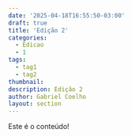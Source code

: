 ```yaml
---
date: '2025-04-18T16:55:50-03:00'
draft: true
title: 'Edição 2'
categories:
  - Edicao
  - 1
tags:
  - tag1
  - tag2
thumbnail: 
description: Edição 2
author: Gabriel Coelho
layout: section
---
```


Este é o conteúdo!
